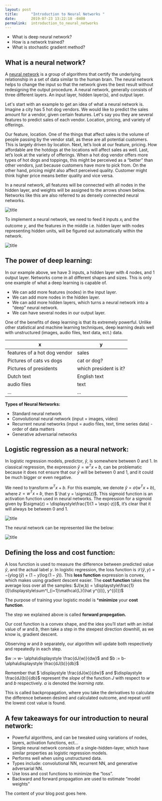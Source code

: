 ```yaml
---
layout: post
title:      "Introduction to Neural Networks "
date:       2019-07-23 13:22:18 -0400
permalink:  introduction_to_neural_networks
---
```



- What is deep neural network?
- How is a network trained? 
- What is stochastic gradient method? 

## What is a neural network? 
A [neural network](https://www.xenonstack.com/blog/artificial-neural-network-applications/) is a group of algorithms that certify the underlying relationship in a set of data similar to the human brain. The neural network helps to change the input so that the network gives the best result without redesigning the output procedure. A neural network, generally consists of three different layers. An input layer, hidden layer(s), and output layer. 

Let's start with an example to get an idea of what a neural network is. Imagine a city has 5 hot dog vendors. We would like to predict the sales amount for a vendor, given certain features. Let's say you they are several features to predict sales of each vendor. Location, pricing, and variety of offerings. 

Our feature, location. One of the things that affect sales is the volume of people passing by the vendor stall, as these are all potential customers. This is largely driven by location. Next, let’s look at our feature, pricing. How affordable are the hotdogs at the locations will affect sales as well. Last, let’s look at the variety of offerings.  When a hot dog vendor offers more types of hot dogs and toppings, this might be perceived as a “better” than other vendors, just because customers have more to pick from. On the other hand, pricing might also affect perceived quality. Customer might think higher price means better quality and vice versa. 

In a neural network, all features will be connected with all nodes in the hidden layer, and weights will be assigned to the arrows shown below. Networks like this are also referred to as densely connected neural networks. 

![title](https://images.app.goo.gl/H2YJNakCjwPd8hac6/image.jpg)

To implement a neural network, we need to feed it inputs $x_i$ and the outcome $y$, and the features in the middle i.e. hidden layer with nodes representing hidden units, will be figured out automatically within the network. 

![title](Module04/section40/dsc-04-40-02-introduction-to-neural-networks-online-ds-ft-021119/figures/First_network.jpg)

## The power of deep learning:
In our example above, we have 3 inputs, a hidden layer with 4 nodes, and 1 output layer. Networks come in all different shapes and sizes. This is only one example of what a deep learning is capable of. 
- We can add more features (nodes) in the input layer.
- We can add more nodes in the hidden layer.
- We can add more hidden layers, which turns a neural network into a “deep” neural network.
- We can have several nodes in our output layer. 

One of the benefits of deep learning is that its extremely powerful. Unlike other statistical and machine learning techniques, deep learning deals well with unstructured (images, audio files, text data, ect.) data. 

| x | y |
|---|---|
| features of a hot dog vendor  | sales |
| Pictures of cats vs dogs | cat or dog? |
| Pictures of presidents | which president is it? |
| Dutch text | English text |
| audio files | text |
|  ... | ... |  

**Types of Neural Networks:**
- Standard neural network 
- Convolutional neural network (input = images, video) 
- Recurrent neural networks (input = audio files, text, time series data) - order of data matters
- Generative adversarial networks

## Logistic regression as a neural network: 
In logistic regression models, predictor, $\hat y$, is somewhere between 0 and 1. In classical regression, the expression $\hat y = w^T x + b$, can be problematic because it does not ensure that our $\hat y$ will be between 0 and 1, and it could be much bigger or even negative. 

We need to transform $w^T x + b$. For this example, we denote $\hat y = \sigma(w^T x + b)$, where $z = w^T x + b$, then $ \hat y = \sigma(z)$. This sigmoid function is an activation function used in neural networks. The expression for a sigmoid given by $\sigma(z) = \displaystyle\frac{1}{1 + \exp(-z)}$, it’s clear that it will always be between 0 and 1. 

![title](figures/sigmoid_smaller.png)

The neural network can be represented like the below: 

![title](figures/log_reg.png)


## Defining the loss and cost function:
A loss function is used to measure the difference between predicted value $\hat y$, and the actual label $y$. In logistic regression, the loss function is $\mathcal{L}(\hat y, y) = - ( y \log (\hat y) + (1-y) \log(1-\hat y))$. This **loss function** expression is convex, which makes using gradient descent easier. The **cost function** takes the average loss over all the samples: $J(w,b) = \displaystyle\frac{1}{l}\displaystyle\sum^l_{i=1}\mathcal{L}(\hat y^{(i)}, y^{(i)})$

The purpose of training your logistic model is ***minimize** your **cost function**.

The step we explained above is called **forward propegation.** 

Our cost function is a convex shape, and the idea you’ll start with an initial value of $w$ and $b$, then take a step in the steepest direction downhill, as we know is, gradient descent. 

Observing $w$ and $b$ separately, our algorithm will update both respectively and repeatedly in each step. 

$w := w- \alpha\displaystyle \frac{dJ(w)}{dw}$ and
$b := b- \alpha\displaystyle \frac{dJ(b)}{db}$

Remember that $ \displaystyle \frac{dJ(w)}{dw}$ and $\displaystyle \frac{dJ(b)}{db}$ represent the *slope* of the function $J$ with respect to $w$ and $b$ respectively. $\alpha$ is denoted the *learning rate*. 

This is called backpropagation, where you take the derivatives to calculate the difference between desired and calculated outcome, and repeat until the lowest cost value is found. 



## A few takeaways for our introduction to neural network: 

- Powerful algorithms, and can be tweaked using variations of nodes, layers, activation functions, ect…
- Simple neural network consists of a single-hidden-layer, which have similar properties as logistic regression models. 
- Performs well when using unstructured data. 
- Types include: convolutional NN, recurrent NN, and generative adversarial NN.
- Use loss and cost functions to minimize the “loss”. 
- Backward and forward propagation are used to estimate “model weights”

The content of your blog post goes here.
